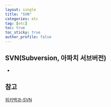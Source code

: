 ```yaml
---
layout: single
title: "SVN"
categories: etc
tag: [etc]
toc: true
toc_sticky: true
author_profile: false
---
```

## SVN(Subversion, 아파치 서브버전)

* 



## 참고

<a href="https://ko.wikipedia.org/wiki/CVS" target="_blank">위키백과-SVN</a>

